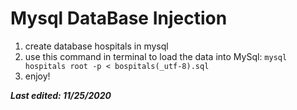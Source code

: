 # Mysql DataBase Injection
1. create database hospitals in mysql
2. use this command in terminal to load the data into MySql: ```mysql hospitals root -p < bospitals(_utf-8).sql```
3. enjoy!

***Last edited: 11/25/2020***